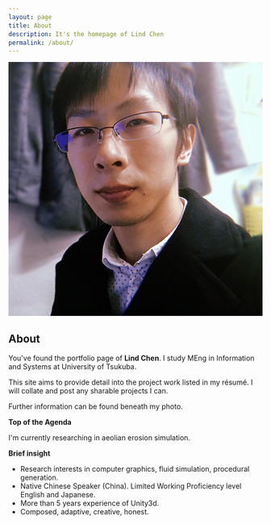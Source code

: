 ```yaml
---
layout: page
title: About
description: It's the homepage of Lind Chen
permalink: /about/
---
```


<img itemprop="image" class="img-rounded" src="/assets/img/about/myself.jpg" alt="Lind Chen">

## About

You've found the portfolio page of **Lind Chen**. I study MEng in Information and Systems at University of Tsukuba.

This site aims to provide detail into the project work listed in my résumé. I will collate and post any sharable projects I can.

Further information can be found beneath my photo. 

**Top of the Agenda**

I'm currently researching in aeolian erosion simulation.

**Brief insight**

- Research interests in computer graphics, fluid simulation, procedural generation.
- Native Chinese Speaker (China). Limited Working Proficiency level English and Japanese.
- More than 5 years experience of Unity3d.
- Composed, adaptive, creative, honest.